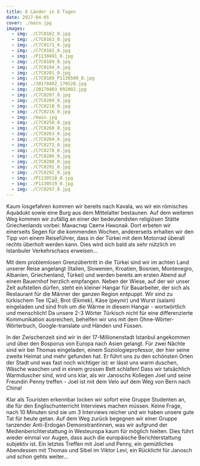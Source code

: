 ```yaml
---
title: 8 Länder in 8 Tagen
date: 2017-04-05
cover: ./main.jpg
images:
  - img: ./C7C0162_0.jpg
  - img: ./C7C0163_0.jpg
  - img: ./C7C0171_0.jpg
  - img: ./C7C0182_0.jpg
  - img: ./P1130491_0.jpg
  - img: ./C7C0189_0.jpg
  - img: ./C7C0194_0.jpg
  - img: ./C7C0201_0.jpg
  - img: ./C7C0189_P1130500_0.jpg
  - img: ./20170402_170528.jpg
  - img: ./20170403_092002.jpg
  - img: ./C7C0207_0.jpg
  - img: ./C7C0209_0.jpg
  - img: ./C7C0210_0.jpg
  - img: ./C7C0216_0.jpg
  - img: ./main.jpg
  - img: ./C7C0250_0.jpg
  - img: ./C7C0260_0.jpg
  - img: ./C7C0263_0.jpg
  - img: ./C7C0269_0.jpg
  - img: ./C7C0272_0.jpg
  - img: ./C7C0278_0.jpg
  - img: ./C7C0286_0.jpg
  - img: ./C7C0288_0.jpg
  - img: ./C7C0291_0.jpg
  - img: ./C7C0292_0.jpg
  - img: ./P1130518_0.jpg
  - img: ./P1130519_0.jpg
  - img: ./C7C0297_0.jpg
---
```


Kaum losgefahren kommen wir bereits nach Kavala, wo wir ein römisches Aquädukt sowie eine Burg aus dem Mittelalter bestaunen. Auf dem weiteren Weg kommen wir zufällig an einer der bedeutendsten religiösen Stätte Griechenlands vorbei: Манастир Свети Николай. Dort erbeten wir einerseits Segen für die kommenden Wochen, andererseits erhalten wir den Tipp von einem Reiseführer, dass in der Türkei mit dem Motorrad überall rechts überholt werden kann. Dies wird sich bald als sehr nützlich im Istanbuler Verkehrschaos erweisen...

Mit dem problemlosen Grenzübertritt in die Türkei sind wir im achten Land unserer Reise angelangt (Italien, Slowenien, Kroatien, Bosnien, Montenegro, Albanien, Griechenland, Türkei) und werden bereits am ersten Abend auf einem Bauernhof herzlich empfangen. Neben der Wiese, auf der wir unser Zelt aufstellen dürfen, steht ein kleiner Hangar für Bauarbeiter, der sich als Restaurant für die Männer der ganzen Region entpuppt. Wir sind zu türkischem Tee (Çai), Brot (Ekmek), Käse (peynir) und Wurst (salam) eingeladen und sind froh um die Wärme in diesem Hangar - wortwörtlich und menschlich! Da unsere 2-3 Wörter Türkisch nicht für eine differenzierte Kommunikation ausreichen, behelfen wir uns mit dem Ohne-Wörter-Wörterbuch, Google-translate und Händen und Füssen. 

In der Zwischenzeit sind wir in der 17-Millionenstadt Istanbul angekommen und über den Bosporus von Europa nach Asien gelangt. Für zwei Nächte sind wir bei Thomas eingeladen, einem Soziologieprofessor, der hier seine zweite Heimat und mehr gefunden hat. Er führt uns zu den schönsten Orten der Stadt und was fast noch wichtiger ist: er lässt uns warm duschen, Wäsche waschen und in einem grossen Bett schlafen! Dass wir tatsächlich Warmduscher sind, wird uns klar, als wir Janoschs Kollegen Joel und seine Freundin Penny treffen - Joel ist mit dem Velo auf dem Weg von Bern nach China! 

Klar als Touristen erkennbar locken wir sofort eine Gruppe Studenten an, die für den Englischunterricht Interviews machen müssen. Keine Frage, nach 10 Minuten sind sie um 3 Interviews reicher und wir haben unsere gute Tat für heute getan. Auf dem Weg zurück begegnen wir einer Gruppe tanzender Anti-Erdogan Demonstrantinnen, was wir aufgrund der Medienberichterstattung in Westeuropa kaum für möglich hielten. Dies führt wieder einmal vor Augen, dass auch die europäische Berichterstattung subjektiv ist. Ein letztes Treffen mit Joel und Penny, ein gemütliches Abendessen mit Thomas und Sibel im Viktor Levi, ein Rücklicht für Janosch und schon gehts weiter...